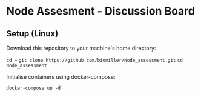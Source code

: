 # Node Assesment - Discussion Board

## Setup (Linux)

Download this repository to your machine's home directory:

`cd ~`
`git clone https://github.com/biomiller/Node_assessment.git`
`cd Node_assessment`

Initialise containers using docker-compose:

`docker-compose up -d` 
